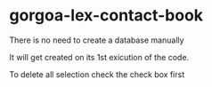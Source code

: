 # gorgoa-lex-contact-book


There is no need to create a database manually

It will get created on its 1st exicution of the code.

To delete all selection check the check box first